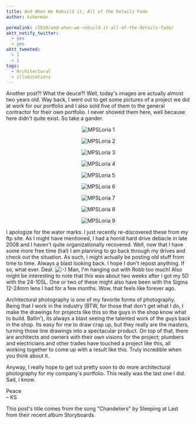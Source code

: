 ```yaml
---
title: And When We Rebuild it, All of the Details Fade
author: ksherman

permalink: /2010/and-when-we-rebuild-it-all-of-the-details-fade/
aktt_notify_twitter:
  - yes
  - yes
aktt_tweeted:
  - 1
  - 1
tags:
  - Architectural
  - illuminations
---
```

<p style="text-align: left;">
  Another post?! What the deuce?! Well, today's images are actually almost two years old. Way back, I went out to get some pictures of a project we did at work for our portfolio and I also sold five of them to the general contractor for their own portfolio. I never showed them here, well because here didn't quite exist. So take a gander.
</p>

<p style="text-align: center;">
  <img class="aligncenter" src="https://s3-us-west-2.amazonaws.com/assets.kshermphoto.com/2010PostsImages/01-Jan/12/MPSLoriaOLD-1.jpg" alt="MPSLoria 1" />
</p>

<p style="text-align: center;">
  <img src="https://s3-us-west-2.amazonaws.com/assets.kshermphoto.com/2010PostsImages/01-Jan/12/MPSLoriaOLD-2.jpg" alt="MPSLoria 2" />
</p>

<p style="text-align: center;">
  <img src="https://s3-us-west-2.amazonaws.com/assets.kshermphoto.com/2010PostsImages/01-Jan/12/MPSLoriaOLD-3.jpg" alt="MPSLoria 3" />
</p>

<p style="text-align: center;">
  <img src="https://s3-us-west-2.amazonaws.com/assets.kshermphoto.com/2010PostsImages/01-Jan/12/MPSLoriaOLD-4.jpg" alt="MPSLoria 4" />
</p>

<p style="text-align: center;">
  <img src="https://s3-us-west-2.amazonaws.com/assets.kshermphoto.com/2010PostsImages/01-Jan/12/MPSLoriaOLD-5.jpg" alt="MPSLoria 5" />
</p>

<p style="text-align: center;">
  <img src="https://s3-us-west-2.amazonaws.com/assets.kshermphoto.com/2010PostsImages/01-Jan/12/MPSLoriaOLD-6.jpg" alt="MPSLoria 6" />
</p>

<p style="text-align: center;">
  <img src="https://s3-us-west-2.amazonaws.com/assets.kshermphoto.com/2010PostsImages/01-Jan/12/MPSLoriaOLD-7.jpg" alt="MPSLoria 7" />
</p>

<p style="text-align: center;">
  <img src="https://s3-us-west-2.amazonaws.com/assets.kshermphoto.com/2010PostsImages/01-Jan/12/MPSLoriaOLD-8.jpg" alt="MPSLoria 8" />
</p>

<p style="text-align: center;">
  <img src="https://s3-us-west-2.amazonaws.com/assets.kshermphoto.com/2010PostsImages/01-Jan/12/MPSLoriaOLD-9.jpg" alt="MPSLoria 9" />
</p>

<p style="text-align: left;">
  I apologize for the water marks. I just recently re-discovered these from my ftp site. As I might have mentioned, I had a horrid hard drive debacle in late 2008 and I haven't quite organizationally recovered. Well, now that I have some more free time (ha!) I am planning to go back through my drives and check out the situation. As such, I might actually be posting old stuff from time to time. Always a blast looking back. I hope I don't repost anything. If so, what ever. Deal. <img src="http://kshermphoto.com/wp-includes/images/smilies/icon_smile.gif" alt=":-)" class="wp-smiley" /> Man, I'm hanging out with Robb too much! Also might be interesting to note that this was about two weeks after I got my 5D with the 24-105L. One or two of these might also have been with the Sigma 12-24mm lens I had for a few months. Wow, that feels like forever ago.
</p>

<p style="text-align: left;">
  Architectural photography is one of my favorite forms of photography. Being that I work in the industry (BTW, for those that don't get what I do, I make the drawings for projects like this so the guys in the shop know what to build. Ballin'), its always a blast seeing the talented work of the guys back in the shop. Its easy for me to draw crap up, but they really are the masters, turning those line drawings into a spectacular product. On top of that, there are architects and owners with their own visions for the project; plumbers and electricians and other trades have touched a project like this, all working together to come up with a result like this. Truly incredible when you think about it.
</p>

<p style="text-align: left;">
  Anyway, I really hope to get out pretty soon to do more architectural photography for my company's portfolio. This really was the last one I did. Sad, I know.
</p>

<p style="text-align: left;">
  Peace<br /> – KS
</p>

<p style="text-align: left;">
  This post's title comes from the song "Chandeliers" by Sleeping at Last from their recent album Storyboards.
</p>